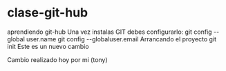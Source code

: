 # clase-git-hub
aprendiendo git-hub
Una vez instalas GIT debes configurarlo:
git config --global user.name 
git config --globaluser.email
Arrancando el proyecto
git init
Este es un nuevo cambio

Cambio realizado hoy por mi (tony)
